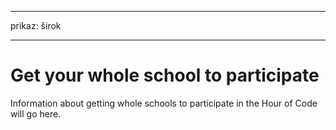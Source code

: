 * * *

prikaz: širok

* * *

# Get your whole school to participate

Information about getting whole schools to participate in the Hour of Code will go here.